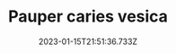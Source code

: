 ---
title: "Pauper caries vesica"
date: 2023-01-15T21:51:36.733Z
permalink: "/pauper-caries-vesica/"
---